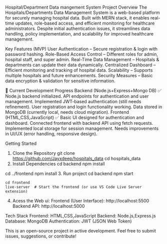 Hospital/Department Data mangement System
Project Overview
The Hospitals/Departments Data Management System is a web-based platform for securely managing hospital data. Built with MERN stack, it enables real-time updates, role-based access, and efficient monitoring for healthcare administrators. Despite initial authentication issues, it streamlines data handling, policy implementation, and scalability for improved healthcare management. 

Key Features (MVP)
User Authentication – Secure registration & login with password hashing.
Role-Based Access Control – Different roles for admin, hospital staff, and super admin.
Real-Time Data Management – Hospitals & departments can update their data dynamically.
Centralized Dashboard – Efficient monitoring and tracking of hospital data.
Scalability – Supports multiple hospitals and future enhancements.
Security Measures – Basic data encryption & validation for sensitive information.

🚀 Current Development Progress
Backend (Node.js+Express+Mongo DB) ✅
 Node.js backend initialized.
API endpoints for authentication and user management.
Implemented JWT-based authentication (still needs refinement).
User registration and login functionality working.
Data stored in MongoDB (currently local, needs cloud migration).
Frontend (HTML,CSS,JavaScript) ✅
 Basic UI designed for authentication and dashboard.
Connected frontend with backend API using fetch requests.
Implemented local storage for session management.
Needs improvements in UI/UX (error handling, responsive design).

Getting Started
1. Clone the Repository
 git clone https://github.com/Jayxdeep/hospitals_data
cd hospitals_data
2. Install Dependencies
    cd backend
    npm install

 cd ../frontend
 npm install
3. Run project
    cd backend
    npm start

    cd frontend
    live-server  # Start the frontend (or use VS Code Live Server extension)

4. Acess the Web ui:
    Frontend (User Interface): http://localhost:5500
    Backend API: http://localhost:5000

Tech Stack
Frontend: HTML,CSS,JavaScript
Backend: Node.js,Express.js
Database: MongoDB
Authentication: JWT (JSON Web Token)

This is an open-source project in active development. Feel free to submit issues, suggestions, or contribute!

